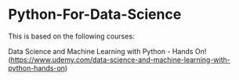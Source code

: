 # Python-For-Data-Science
This is based on the following courses:

Data Science and Machine Learning with Python - Hands On! (https://www.udemy.com/data-science-and-machine-learning-with-python-hands-on)
